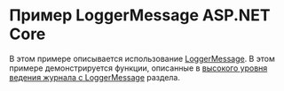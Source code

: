 # <a name="aspnet-core-loggermessage-sample"></a>Пример LoggerMessage ASP.NET Core

В этом примере описывается использование [LoggerMessage](https://docs.microsoft.com/dotnet/api/microsoft.extensions.logging.loggermessage). В этом примере демонстрируется функции, описанные в [высокого уровня ведения журнала с LoggerMessage](https://docs.microsoft.com/aspnet/core/fundamentals/logging/loggermessage) раздела.
